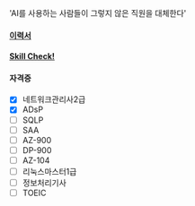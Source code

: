 'AI를 사용하는 사람들이 그렇지 않은 직원을 대체한다'  

#### [이력서](https://jiwontwopunch.notion.site/1123e2a4ccdd476384f7118e8b4c4710?pvs=4)
#### [Skill Check!](https://jiwontwopunch.notion.site/a53e39a51d7e4dc2add40a3f896539fc?pvs=4)
#### 자격증
- [x]  네트워크관리사2급
- [x]  ADsP
- [ ]  SQLP
- [ ]  SAA
- [ ]  AZ-900
- [ ]  DP-900
- [ ]  AZ-104
- [ ]  리눅스마스터1급
- [ ]  정보처리기사
- [ ]  TOEIC
